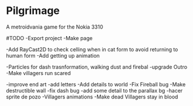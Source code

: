 # Pilgrimage
A metroidvania game for the Nokia 3310



#TODO
-Export project
-Make page


-Add RayCast2D to check celling when in cat form to avoid returning to human form
-Add getting up animation

-Particles for dash trasnformation, walking dust and firebal
-upgrade Outro
-Make villagers run scared


-improve end art
-add letters
-Add details to world
-Fix Fireball bug
-Make destructible wall
-fix dash bug
-add some detail to the parallax bg
-hacer sprite de pozo
-Villagers animations
-Make dead Villagers stay in blood
